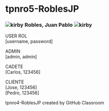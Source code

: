 # tpnro5-RoblesJP
### ![kirby](https://i.imgur.com/5gxBGkQ.png) Robles, Juan Pablo ![kirby](https://i.imgur.com/5gxBGkQ.png)

USER ROL   
[username, password]

ADMIN   
[admin, admin]

CADETE  
[Carlos, 123456]

CLIENTE  
[Jose, 123456]  
[Pedro, 123456]  

 
tpnro4-RoblesJP created by GitHub Classroom
